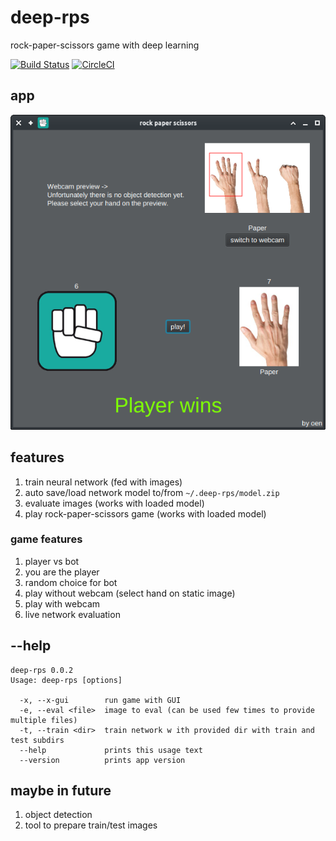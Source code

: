 # deep-rps

rock-paper-scissors game with deep learning

[![Build Status](https://travis-ci.org/oen9/deep-rps.svg?branch=master)](https://travis-ci.org/oen9/deep-rps)
[![CircleCI](https://circleci.com/gh/oen9/deep-rps.svg?style=svg)](https://circleci.com/gh/oen9/deep-rps)

## app

![alt text](https://raw.githubusercontent.com/oen9/deep-rps/master/img/screenshot.png "screenshot")

## features

1. train neural network (fed with images)
1. auto save/load network model to/from `~/.deep-rps/model.zip`
1. evaluate images (works with loaded model)
1. play rock-paper-scissors game (works with loaded model)

### game features

1. player vs bot
1. you are the player
1. random choice for bot
1. play without webcam (select hand on static image)
1. play with webcam
1. live network evaluation

## \-\-help

```
deep-rps 0.0.2
Usage: deep-rps [options]

  -x, --x-gui        run game with GUI
  -e, --eval <file>  image to eval (can be used few times to provide multiple files)
  -t, --train <dir>  train network w ith provided dir with train and test subdirs
  --help             prints this usage text
  --version          prints app version
```

## maybe in future

1. object detection
1. tool to prepare train/test images

